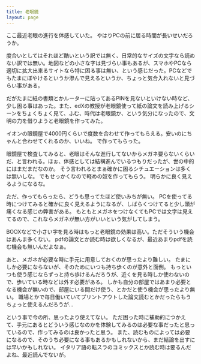 ```yaml
---
title: 老眼鏡
layout: page
---
```


ここ最近老眼の進行を体感していた。
やはりPCの前に居る時間が長いせいだろうか。

度合いとしてはそれほど酷いという訳では無く、日常的なサイズの文字なら読めない訳では無い。地図などの小さな字は見づらい事もあるが、スマホやPCなら適切に拡大出来るサイトなら特に困る事は無い、という感じだった。PCなどでもたまにぼやけるというか滲んで見えるというか、ちょっと気合入れないと見づらい事がある。

だがたまに紙の書類とかルーターに貼ってあるPINを見ないといけない時など、少し困る事はあった。また、edXの教授が老眼鏡使って紙の論文を読み上げるシーンをちょくちょく見て、ふむ、時代は老眼鏡か、という気分になったので、文明の力を借りようと老眼鏡を作ってみた。

イオンの眼鏡屋で4000円くらいで度数を合わせて作ってもらえる。安いのにちゃんと合わせてくれるのか、いいね。
で作ってもらった。

眼鏡屋で検査してみると、老眼はそんな進行してないからメガネ要らないくらいだ、と言われる。ほぉ、体感としては結構進んでいるつもりだったが、世の中的にはまだまだなのか。
そう言われるとまぁ確かに困るシチュエーションは多くは無いしな。
でもせっかくなので軽めの奴を作ってもらう。
明らかに良く見えるようになるな。

ただ、作ってもらったら、どうも思ってたほど使いみちが無い。
PCを使ってる時につけてみると確かに良く見えるようになるが、しばらくつけてると少し頭が痛くなる感じの弊害がある。
もともとメガネをつけなくてもPCでは文字は見えてるので、これならメガネが無い方がいいという気がしてしまう。

BOOXなどで小さい字を見る時はもっと老眼鏡の効果は高い。ただそういう機会はあんま多くない。
pdfの論文とか読む時は欲しくなるが、最近あまりpdfを読む機会も無いんだよなぁ。

あと、メガネが必要な時に手元に用意しておくのが思ったより難しい。
たまにしか必要にならないが、そのためにいつも持ち歩くのが意外と面倒。
もっといつも使う感じならずっと持ち歩けるんだろうが、近くを見る時しか使わないので、歩いている時などは外す必要がある。
しかも自分の部屋ではあまり必要となる機会が無いので、部屋にいる間だけ使う、とかだと使う機会が思ったより無い。
職場とかで毎日働いていてプリントアウトした論文読むとかだったらもうちょっと使えるんだろうが…

という事で今の所、思ったより使えてない。
ただ困った時に補助的につかえて、手元にあるとどういう感じなのかを体験してみるのは必要な事だったと思っているので、作ってみるのは良かったと思う。
また、読むものによっては必要になるので、そのうち必要になる事もあるかもしれないから、まだ結論を出すには早いかもしれない。
イタリア語の転スラのコミックスとか読む時は要るんだよね、最近読んでないが。